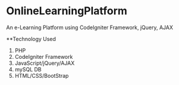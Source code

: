 # OnlineLearningPlatform
An e-Learning Platform using CodeIgniter Framework, jQuery, AJAX


**Technology Used

1. PHP
2. CodeIgniter Framework
3. JavaScript/jQuery/AJAX
4. mySQL DB
5. HTML/CSS/BootStrap
